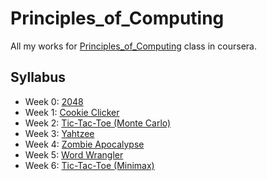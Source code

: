 Principles_of_Computing
=======================

All my works for [Principles_of_Computing](https://class.coursera.org/principlescomputing-001) class in coursera. 

## Syllabus

* Week 0: [2048](https://class.coursera.org/principlescomputing-001/wiki/view?page=2048)
* Week 1: [Cookie Clicker](https://class.coursera.org/principlescomputing-001/wiki/view?page=clicker)
* Week 2: [Tic-Tac-Toe (Monte Carlo)](https://class.coursera.org/principlescomputing-001/wiki/view?page=tictactoemc)
* Week 3: [Yahtzee](https://class.coursera.org/principlescomputing-001/wiki/view?page=yahtzee)
* Week 4: [Zombie Apocalypse](https://class.coursera.org/principlescomputing-001/wiki/view?page=zombie)
* Week 5: [Word Wrangler](https://class.coursera.org/principlescomputing-001/wiki/view?page=wrangler)
* Week 6: [Tic-Tac-Toe (Minimax)](https://class.coursera.org/principlescomputing-001/wiki/view?page=tictactoemm)
